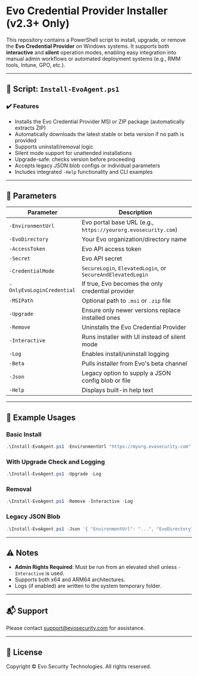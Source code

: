 # Evo Credential Provider Installer (v2.3+ Only)

This repository contains a PowerShell script to install, upgrade, or remove the **Evo Credential Provider** on Windows systems. It supports both **interactive** and **silent** operation modes, enabling easy integration into manual admin workflows or automated deployment systems (e.g., RMM tools, Intune, GPO, etc.).

---

## 📄 Script: `Install-EvoAgent.ps1`

### ✔️ Features

- Installs the Evo Credential Provider MSI or ZIP package (automatically extracts ZIP)
- Automatically downloads the latest stable or beta version if no path is provided
- Supports uninstall/removal logic
- Silent mode support for unattended installations
- Upgrade-safe: checks version before proceeding
- Accepts legacy JSON blob configs or individual parameters
- Includes integrated `-Help` functionality and CLI examples

---

## 🔧 Parameters

| Parameter                 | Description                                                   |
| ------------------------- | ------------------------------------------------------------- |
| `-EnvironmentUrl`         | Evo portal base URL (e.g., `https://yourorg.evosecurity.com`) |
| `-EvoDirectory`           | Your Evo organization/directory name                          |
| `-AccessToken`            | Evo API access token                                          |
| `-Secret`                 | Evo API secret                                                |
| `-CredentialMode`         | `SecureLogin`, `ElevatedLogin`, or `SecureAndElevatedLogin`   |
| `-OnlyEvoLoginCredential` | If true, Evo becomes the only credential provider             |
| `-MSIPath`                | Optional path to `.msi` or `.zip` file                        |
| `-Upgrade`                | Ensure only newer versions replace installed ones             |
| `-Remove`                 | Uninstalls the Evo Credential Provider                        |
| `-Interactive`            | Runs installer with UI instead of silent mode                 |
| `-Log`                    | Enables install/uninstall logging                             |
| `-Beta`                   | Pulls installer from Evo's beta channel                       |
| `-Json`                   | Legacy option to supply a JSON config blob or file            |
| `-Help`                   | Displays built-in help text                                   |

---

## 🚀 Example Usages

### Basic Install

```powershell
.\Install-EvoAgent.ps1 -EnvironmentUrl "https://myorg.evosecurity.com" -EvoDirectory "MyOrg" -AccessToken "abc123" -Secret "xyz789"
```

### With Upgrade Check and Logging

```powershell
.\Install-EvoAgent.ps1 -Upgrade -Log
```

### Removal

```powershell
.\Install-EvoAgent.ps1 -Remove -Interactive -Log
```

### Legacy JSON Blob

```powershell
.\Install-EvoAgent.ps1 -Json '{ "EnvironmentUrl": "...", "EvoDirectory": "...", "AccessToken": "...", "Secret": "..." }'
```

---

## ⚠️ Notes

- **Admin Rights Required**: Must be run from an elevated shell unless `-Interactive` is used.
- Supports both x64 and ARM64 architectures.
- Logs (if enabled) are written to the system temporary folder.

---

## 📬 Support

Please contact [support@evosecurity.com](mailto\:support@evosecurity.com) for assistance.

---

## 📝 License

Copyright © Evo Security Technologies. All rights reserved.

